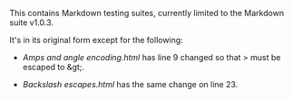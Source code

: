
This contains Markdown testing suites, currently limited to the Markdown
suite v1.0.3.

It's in its original form except for the following:

- *Amps and angle encoding.html* has line 9 changed so that \> must be
  escaped to \&gt;.

- *Backslash escapes.html* has the same change on line 23.

